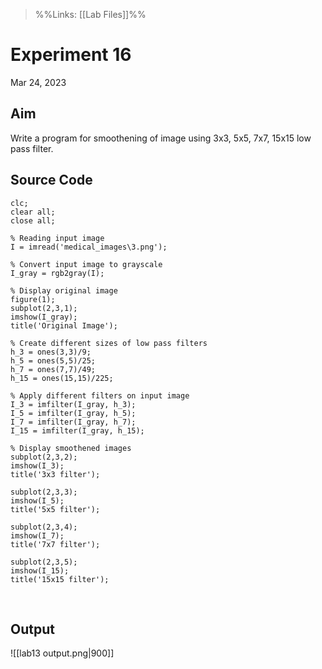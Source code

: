 >%%Links: [[Lab Files]]%%

# Experiment 16
Mar 24, 2023

## Aim
Write a program for smoothening of image using 3x3, 5x5, 7x7, 15x15 low pass filter.

## Source Code
```
clc;
clear all;
close all;

% Reading input image
I = imread('medical_images\3.png');

% Convert input image to grayscale
I_gray = rgb2gray(I);

% Display original image
figure(1);
subplot(2,3,1);
imshow(I_gray);
title('Original Image');

% Create different sizes of low pass filters
h_3 = ones(3,3)/9;
h_5 = ones(5,5)/25;
h_7 = ones(7,7)/49;
h_15 = ones(15,15)/225;

% Apply different filters on input image
I_3 = imfilter(I_gray, h_3);
I_5 = imfilter(I_gray, h_5);
I_7 = imfilter(I_gray, h_7);
I_15 = imfilter(I_gray, h_15);

% Display smoothened images
subplot(2,3,2);
imshow(I_3);
title('3x3 filter');

subplot(2,3,3);
imshow(I_5);
title('5x5 filter');

subplot(2,3,4);
imshow(I_7);
title('7x7 filter');

subplot(2,3,5);
imshow(I_15);
title('15x15 filter');
```
<div style="page-break-after: always; visibility: hidden">
\pagebreak
</div>

## Output
![[lab13 output.png|900]]
